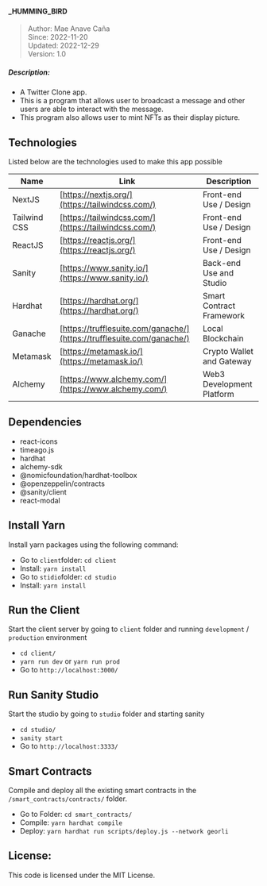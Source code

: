 #### _HUMMING_BIRD

> Author: Mae Anave Caña    
> Since: 2022-11-20    
> Updated: 2022-12-29    
> Version: 1.0    


##### Description: 
- A Twitter Clone app.
- This is a program that allows user to broadcast a message and other users are able to interact with the message.
- This program also allows user to mint NFTs as their display picture.


## Technologies

Listed below are the technologies used to make this app possible

| Name | Link | Description |
| ------ | ------ | ------ |
| NextJS | [https://nextjs.org/](https://tailwindcss.com/) | Front-end Use / Design |
| Tailwind CSS | [https://tailwindcss.com/](https://tailwindcss.com/)| Front-end Use / Design |
| ReactJS | [https://reactjs.org/](https://reactjs.org/) | Front-end Use / Design |
| Sanity | [https://www.sanity.io/](https://www.sanity.io/) | Back-end Use and Studio |
| Hardhat | [https://hardhat.org/](https://hardhat.org/) | Smart Contract Framework |
| Ganache | [https://trufflesuite.com/ganache/](https://trufflesuite.com/ganache/) | Local Blockchain |
| Metamask | [https://metamask.io/](https://metamask.io/) | Crypto Wallet and Gateway |
| Alchemy | [https://www.alchemy.com/](https://www.alchemy.com/) | Web3 Development Platform |


## Dependencies
- react-icons
- timeago.js
- hardhat
- alchemy-sdk
- @nomicfoundation/hardhat-toolbox
- @openzeppelin/contracts
- @sanity/client
- react-modal


## Install Yarn
Install yarn packages using the following command:
- Go to `client`folder: `cd client`
- Install: `yarn install`
- Go to `stidio`folder: `cd studio`
- Install: `yarn install`


## Run the Client
Start the client server by going to `client` folder and running `development` / `production` environment
- `cd client/`
- `yarn run dev` or `yarn run prod`
- Go to `http://localhost:3000/`


## Run Sanity Studio
Start the studio by going to `studio` folder and starting sanity
- `cd studio/`
- `sanity start` 
- Go to `http://localhost:3333/`


## Smart Contracts
Compile and deploy all the existing smart contracts in the `/smart_contracts/contracts/` folder.
- Go to Folder: `cd smart_contracts/`
- Compile: `yarn hardhat compile`
- Deploy: `yarn hardhat run scripts/deploy.js --network georli`


## License: 
This code is licensed under the MIT License.
